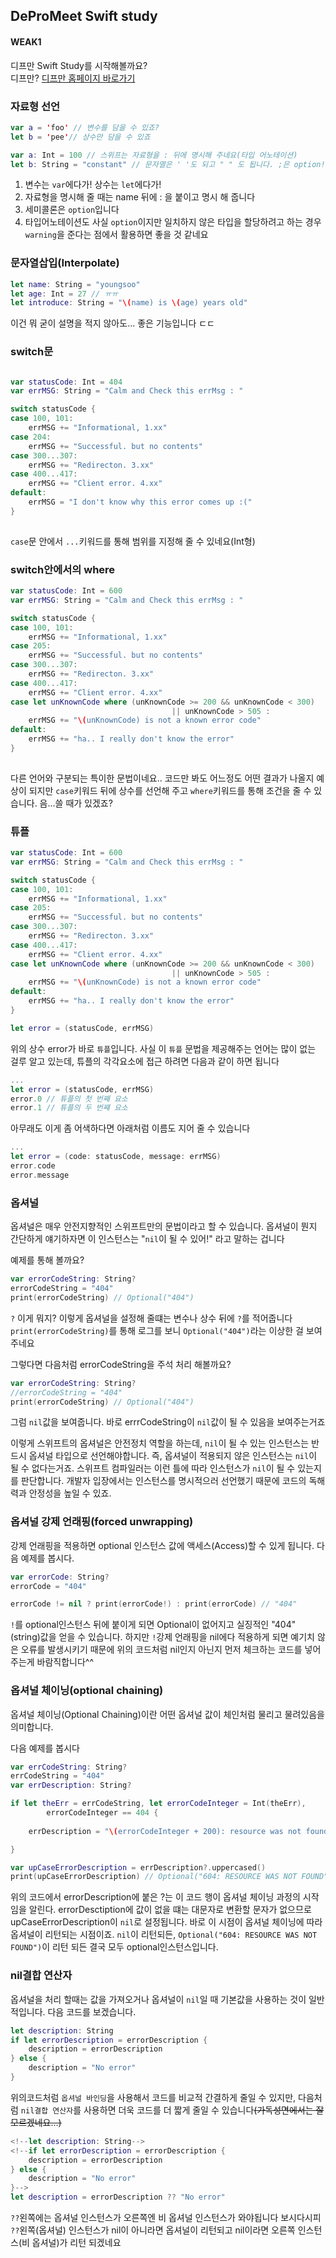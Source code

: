 ## DeProMeet Swift study

#### WEAK1


디프만 Swift Study를 시작해볼까요?   
디프만? [디프만 홈페이지 바로가기](http://www.depromeet.com/)


### 자료형 선언 

```swift
var a = 'foo' // 변수를 담을 수 있죠?
let b = 'pee'// 상수만 담을 수 있죠

var a: Int = 100 // 스위프는 자료형을 : 뒤에 명시해 주네요(타입 어노테이션)
let b: String = "constant" // 문자열은 ' '도 되고 " " 도 됩니다. ;은 option!
```
1. 변수는 `var`에다가! 상수는 `let`에다가!   
2. 자료형을 명시해 줄 때는 name 뒤에 : 을 붙이고 명시 해 줍니다   
3. 세미콜론은 ``option``입니다   
4. 타입어노테이션도 사실 ``option``이지만 일치하지 않은 타입을 할당하려고 하는 경우 ``warning``을 준다는 점에서 활용하면 좋을 것 같네요

### 문자열삽입(Interpolate) 

```swift
let name: String = "youngsoo"
let age: Int = 27 // ㅠㅠ
let introduce: String = "\(name) is \(age) years old"
```
이건 뭐 굳이 설명을 적지 않아도... 좋은 기능입니다 ㄷㄷ   

### switch문 

```swift

var statusCode: Int = 404
var errMSG: String = "Calm and Check this errMsg : "

switch statusCode {
case 100, 101:
    errMSG += "Informational, 1.xx"
case 204:
    errMSG += "Successful. but no contents"
case 300...307:
    errMSG += "Redirecton. 3.xx"
case 400...417:
    errMSG += "Client error. 4.xx"
default:
    errMSG = "I don't know why this error comes up :("
}
	
```
`case`문 안에서 `...`키워드를 통해 범위를 지정해 줄 수 있네요(Int형)

### switch안에서의 where


```swift
var statusCode: Int = 600
var errMSG: String = "Calm and Check this errMsg : "

switch statusCode {
case 100, 101:
    errMSG += "Informational, 1.xx"
case 205:
    errMSG += "Successful. but no contents"
case 300...307:
    errMSG += "Redirecton. 3.xx"
case 400...417:
    errMSG += "Client error. 4.xx"
case let unKnownCode where (unKnownCode >= 200 && unKnownCode < 300)
    								|| unKnownCode > 505 :  
    errMSG += "\(unKnownCode) is not a known error code"
default:
    errMSG += "ha.. I really don't know the error"
}
	
```
다른 언어와 구분되는 특이한 문법이네요.. 코드만 봐도 어느정도 어떤 결과가 나올지 예상이 되지만 `case`키워드 뒤에 상수를 선언해 주고 `where`키워드를 통해 조건을 줄 수 있습니다.
음...쓸 때가 있겠죠?


### 튜플
```swift
var statusCode: Int = 600
var errMSG: String = "Calm and Check this errMsg : "

switch statusCode {
case 100, 101:
    errMSG += "Informational, 1.xx"
case 205:
    errMSG += "Successful. but no contents"
case 300...307:
    errMSG += "Redirecton. 3.xx"
case 400...417:
    errMSG += "Client error. 4.xx"
case let unKnownCode where (unKnownCode >= 200 && unKnownCode < 300)
    								|| unKnownCode > 505 :
    errMSG += "\(unKnownCode) is not a known error code"
default:
    errMSG += "ha.. I really don't know the error"
}

let error = (statusCode, errMSG)

```
위의 상수 error가 바로 `튜플`입니다. 사실 이 `튜플` 문법을 제공해주는 언어는 많이 없는 걸루 알고 있는데, 튜플의 각각요소에 접근 하려면 다음과 같이 하면 됩니다

```swift
...
let error = (statusCode, errMSG)
error.0 // 튜플의 첫 번째 요소
error.1 // 튜플의 두 번쨰 요소

```

아무래도 이게 좀 어색하다면 아래처럼 이름도 지어 줄 수 있습니다

```swift
...
let error = (code: statusCode, message: errMSG)
error.code 
error.message 

```

### 옵셔널

옵셔널은 매우 안전지향적인 스위프트만의 문법이라고 할 수 있습니다.
옵셔널이 뭔지 간단하게 얘기하자면 이 인스턴스는 "`nil`이 될 수 있어!" 라고 말하는 겁니다

예제를 통해 볼까요?

```swift
var errorCodeString: String?
errorCodeString = "404"
print(errorCodeString) // Optional("404")
```

`?` 이게 뭐지? 이렇게 옵셔널을 설정해 줄떄는 변수나 상수 뒤에 `?`를 적어줍니다
`print(errorCodeString)`를 통해 로그를 보니 `Optional("404")`라는 이상한 걸 보여주네요

그렇다면 다음처럼 errorCodeString을 주석 처리 해볼까요?

```swift
var errorCodeString: String?
//errorCodeString = "404"
print(errorCodeString) // Optional("404")
```
그럼 `nil`값을 보여줍니다.
바로 errrCodeString이 `nil`값이 될 수 있음을 보여주는거죠

이렇게 스위프트의 옵셔널은 안전정치 역할을 하는데, `nil`이 될 수 있는 인스턴스는 반드시 옵셔널 타입으로 선언해야합니다. 즉, 옵셔널이 적용되지 않은 인스턴스는 `nil`이 될 수 없다는거죠. 스위프트 컴파일러는 이런 틀에 따라 인스턴스가 `nil`이 될 수 있는지를 판단합니다. 개발자 입장에서는 인스턴스를 명시적으러 선언했기 때문에 코드의 독해력과 안정성을 높일 수 있죠.

### 옵셔널 강제 언래핑(forced unwrapping)
강제 언래핑을 적용하면 optional 인스턴스 값에 액세스(Access)할 수 있게 됩니다.
다음 예제를 봅시다.

```swift
var errorCode: String?
errorCode = "404"

errorCode != nil ? print(errorCode!) : print(errorCode) // "404"
```
`!`를 optional인스턴스 뒤에 붙이게 되면 Optional이 없어지고 실징적인 "404" (string)값을 얻을 수 있습니다. 하지만 `!`강제 언래핑을 nil에다 적용하게 되면 예기치 않은 오류를 발생시키기 때문에 위의 코드처럼 nil인지 아닌지 먼저 체크하는 코드를 넣어주는게 바람직합니다^^

### 옵셔널 체이닝(optional chaining)

옵셔널 체이닝(Optional Chaining)이란 어떤 옵셔널 값이 체인처럼 물리고 물려있음을 의미합니다.

다음 예제를 봅시다

```swift
var errCodeString: String?
errCodeString = "404"
var errDescription: String?

if let theErr = errCodeString, let errorCodeInteger = Int(theErr),
        errorCodeInteger == 404 {
    
    errDescription = "\(errorCodeInteger + 200): resource was not found"

}

var upCaseErrorDescription = errDescription?.uppercased()
print(upCaseErrorDescription) // Optional("604: RESOURCE WAS NOT FOUND")

```
위의 코드에서 errorDescription에 붙은 ?는 이 코드 행이 옵셔널 체이닝 과정의 시작임을 알린다. errorDesctiption에 값이 없을 떄는 대문자로 변환할 문자가 없으므로 upCaseErrorDescription이 `nil`로 설정됩니다. 바로 이 시점이 옵셔널 체이닝에 따라 옵셔널이 리턴되는 시점이죠. `nil`이 리턴되든, `Optional("604: RESOURCE WAS NOT FOUND")`이 리턴 되든 결국 모두 optional인스턴스입니다.

### nil결합 연산자 
옵셔널을 처리 할때는 값을 가져오거나 옵셔널이 `nil`일 때 기본값을 사용하는 것이 일반적입니다.
다음 코드를 보겠습니다.

```swift
let description: String
if let errorDescription = errorDescription {
	description = errorDescription
} else {
	description = "No error"
}
```
위의코드처럼 `옵셔널 바인딩`을 사용해서 코드를 비교적 간결하게 줄일 수 있지만, 다음처럼 `nil결합 연산자`를 사용하면 더욱 코드를 더 짧게 줄일 수 있습니다<del>(가독성면에서는 잘 모르겠네요...)</del>

```swift
<!--let description: String-->
<!--if let errorDescription = errorDescription {
	description = errorDescription
} else {
	description = "No error"
}-->
let description = errorDescription ?? "No error"
```
`??`왼쪽에는 옵셔널 인스턴스가 오른쪽엔 비 옵셔널 인스턴스가 와야됩니다
보시다시피 `??`왼쪽(옵셔널) 인스턴스가 nil이 아니라면 옵셔널이 리턴되고 nil이라면 오른쪽 인스턴스(비 옵셔널)가 리턴 되겠네요






